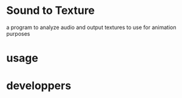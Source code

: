 # Sound to Texture

a program to analyze audio and output textures to use for animation purposes



# usage

# developpers